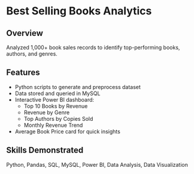 # Best Selling Books Analytics

## Overview
Analyzed 1,000+ book sales records to identify top-performing books, authors, and genres.

## Features
- Python scripts to generate and preprocess dataset
- Data stored and queried in MySQL
- Interactive Power BI dashboard:
  - Top 10 Books by Revenue
  - Revenue by Genre
  - Top Authors by Copies Sold
  - Monthly Revenue Trend
- Average Book Price card for quick insights

## Skills Demonstrated
Python, Pandas, SQL, MySQL, Power BI, Data Analysis, Data Visualization
